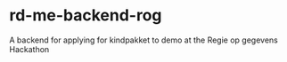 # rd-me-backend-rog
A backend for applying for kindpakket to demo at the Regie op gegevens Hackathon 
